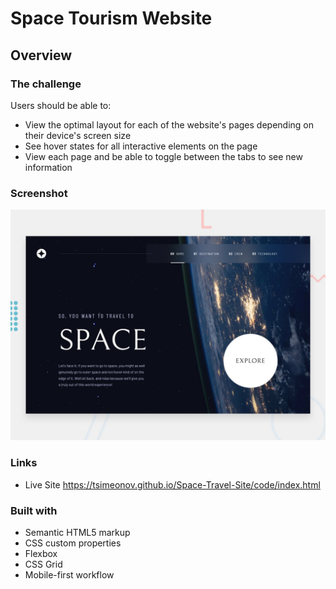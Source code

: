 # Space Tourism Website

## Overview

### The challenge

Users should be able to:

- View the optimal layout for each of the website's pages depending on their device's screen size
- See hover states for all interactive elements on the page
- View each page and be able to toggle between the tabs to see new information

### Screenshot

![](./preview.jpg)

### Links

- Live Site https://tsimeonov.github.io/Space-Travel-Site/code/index.html

### Built with

- Semantic HTML5 markup
- CSS custom properties
- Flexbox
- CSS Grid
- Mobile-first workflow
 
